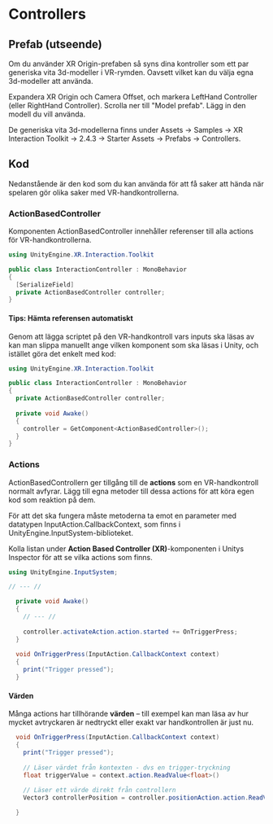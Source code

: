 # Controllers

## Prefab (utseende)

Om du använder XR Origin-prefaben så syns dina kontroller som ett par generiska vita 3d-modeller i VR-rymden. Oavsett vilket kan du välja egna 3d-modeller att använda.

Expandera XR Origin och Camera Offset, och markera LeftHand Controller (eller RightHand Controller). Scrolla ner till "Model prefab". Lägg in den modell du vill använda.

De generiska vita 3d-modellerna finns under Assets → Samples → XR Interaction Toolkit → 2.4.3 → Starter Assets → Prefabs → Controllers.

## Kod

Nedanstående är den kod som du kan använda för att få saker att hända när spelaren gör olika saker med VR-handkontrollerna.

### ActionBasedController

Komponenten ActionBasedController innehåller referenser till alla actions för VR-handkontrollerna.

```csharp
using UnityEngine.XR.Interaction.Toolkit

public class InteractionController : MonoBehavior
{
  [SerializeField]
  private ActionBasedController controller;
}
```

#### Tips: Hämta referensen automatiskt

Genom att lägga scriptet på den VR-handkontroll vars inputs ska läsas av kan man slippa manuellt ange vilken komponent som ska läsas i Unity, och istället göra det enkelt med kod:

```csharp
using UnityEngine.XR.Interaction.Toolkit

public class InteractionController : MonoBehavior
{
  private ActionBasedController controller;
  
  private void Awake()
  {
    controller = GetComponent<ActionBasedController>();
  }
}
```

### Actions

ActionBasedControllern ger tillgång till de **actions** som en VR-handkontroll normalt avfyrar. Lägg till egna metoder till dessa actions för att köra egen kod som reaktion på dem.

För att det ska fungera måste metoderna ta emot en parameter med datatypen InputAction.CallbackContext, som finns i UnityEngine.InputSystem-biblioteket.

Kolla listan under **Action Based Controller (XR)**-komponenten i Unitys Inspector för att se vilka actions som finns.

```csharp
using UnityEngine.InputSystem;

// --- //

  private void Awake()
  {
    // --- //
    
    controller.activateAction.action.started += OnTriggerPress;
  }
  
  void OnTriggerPress(InputAction.CallbackContext context)
  {
    print("Trigger pressed");
  }
```

#### Värden

Många actions har tillhörande **värden** – till exempel kan man läsa av hur mycket avtryckaren är nedtryckt eller exakt var handkontrollen är just nu.

```csharp
  void OnTriggerPress(InputAction.CallbackContext context)
  {
    print("Trigger pressed");
    
    // Läser värdet från kontexten - dvs en trigger-tryckning
    float triggerValue = context.action.ReadValue<float>()
    
    // Läser ett värde direkt från controllern
    Vector3 controllerPosition = controller.positionAction.action.ReadValue<Vector3>();    

  }
```



